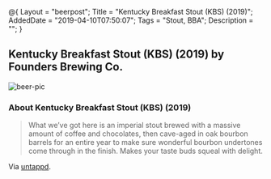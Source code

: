 @{
 Layout = "beerpost";
 Title = "Kentucky Breakfast Stout (KBS) (2019)";
 AddedDate = "2019-04-10T07:50:07";
 Tags = "Stout, BBA";
 Description = "";
 }
 

## Kentucky Breakfast Stout (KBS) (2019) by Founders Brewing Co.

![beer-pic]

### About Kentucky Breakfast Stout (KBS) (2019)

> What we’ve got here is an imperial stout brewed with a massive amount of coffee and chocolates, then cave-aged in oak bourbon barrels for an entire year to make sure wonderful bourbon undertones come through in the finish. Makes your taste buds squeal with delight.

Via [untappd][untappd-url].

[untappd-url]: <https://untappd.com//b/founders-brewing-co-kentucky-breakfast-stout-kbs-2019/3114973>
[beer-pic]: https://jasonpowley.com/assets/img/2019-04-10-kentucky-breakfast-stout-kbs-2019.jpeg "Kentucky Breakfast Stout (KBS) (2019) by Founders Brewing Co."

